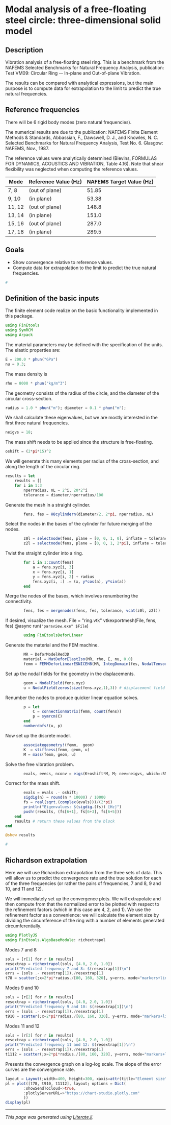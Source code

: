 # Modal analysis of a free-floating steel circle: three-dimensional solid model

## Description

Vibration analysis of a free-floating steel ring. This is a
benchmark from the NAFEMS Selected Benchmarks for Natural Frequency Analysis,
publication: Test VM09: Circular Ring --  In-plane and Out-of-plane
Vibration.

The results can be compared with analytical expressions, but the main purpose
is to compute data for extrapolation to the limit to predict the true natural
frequencies.

## Reference frequencies

There will be 6 rigid body modes (zero natural frequencies).

The numerical results are due to the publication:
NAFEMS Finite Element Methods & Standards, Abbassian, F., Dawswell, D. J., and
Knowles, N. C. Selected Benchmarks for Natural Frequency Analysis, Test No.
6. Glasgow: NAFEMS, Nov., 1987.

The reference values were analytically determined (Blevins, FORMULAS FOR
DYNAMICS, ACOUSTICS AND VIBRATION, Table 4.16). Note that shear flexibility
was neglected when computing the reference values.

 | Mode       |         Reference Value (Hz)  |  NAFEMS Target Value (Hz) |
 | -------   |     -------  |  ------- |
 | 7, 8 | (out of plane)   |        51.85          |         52.29  |
 | 9, 10 |  (in plane)       |       53.38         |          53.97  |
 | 11, 12 |  (out of plane)   |     148.8          |         149.7  |
 | 13, 14 |  (in plane)       |     151.0          |         152.4  |
 | 15, 16 |  (out of plane)   |     287.0          |         288.3  |
 |  17, 18 |  (in plane)      |      289.5         |          288.3  |

## Goals

- Show convergence relative to reference values.
- Compute data for extrapolation to the limit to predict the true natural
  frequencies.

```julia
#
```

## Definition of the basic inputs

The finite element code realize on the basic functionality implemented in this
package.

```julia
using FinEtools
using SymRCM
using Arpack
```

The material parameters may be defined with the specification of the units.
The elastic properties are:

```julia
E = 200.0 * phun("GPa")
nu = 0.3;
```

The mass density is

```julia
rho = 8000 * phun("kg/m^3")
```

The geometry consists of the radius of the circle, and the diameter of the
circular cross-section.

```julia
radius = 1.0 * phun("m"); diameter = 0.1 * phun("m");
```

We shall calculate these eigenvalues, but we are mostly interested in the
first three  natural frequencies.

```julia
neigvs = 18;
```

The mass shift needs to be applied since the structure is free-floating.

```julia
oshift = (2*pi*15)^2
```

We will generate this many elements per radius of the cross-section, and along
the length of the circular ring.

```julia
results = let
    results = []
    for i in 1:3
        nperradius, nL = 2^i, 20*2^i
        tolerance = diameter/nperradius/100
```

Generate the mesh in a straight cylinder.

```julia
        fens, fes = H8cylindern(diameter/2, 2*pi, nperradius, nL)
```

Select the nodes in the bases of the cylinder for future merging of the nodes.

```julia
        z0l = selectnode(fens, plane = [0, 0, 1, 0], inflate = tolerance)
        z2l = selectnode(fens, plane = [0, 0, 1, 2*pi], inflate = tolerance)
```

Twist the straight cylinder into a ring.

```julia
        for i in 1:count(fens)
            a = fens.xyz[i, 3]
            x = fens.xyz[i, 1]
            y = fens.xyz[i, 2] + radius
            fens.xyz[i, :] .= (x, y*cos(a), y*sin(a))
        end
```

Merge the nodes of the bases, which involves renumbering the connectivity.

```julia
        fens, fes = mergenodes(fens, fes, tolerance, vcat(z0l, z2l))
```

If desired, visualize the mesh.
File = "ring.vtk"
vtkexportmesh(File, fens, fes)
@async run(`"paraview.exe" $File`)

```julia
        using FinEtoolsDeforLinear
```

Generate the material and the FEM machine.

```julia
        MR = DeforModelRed3D
        material = MatDeforElastIso(MR, rho, E, nu, 0.0)
        femm = FEMMDeforLinearESNICEH8(MR, IntegDomain(fes, NodalTensorProductRule(3)), material)
```

Set up the nodal fields for the geometry in the displacements.

```julia
        geom = NodalField(fens.xyz)
        u = NodalField(zeros(size(fens.xyz,1),3)) # displacement field
```

Renumber the nodes to produce quicker linear equation solves.

```julia
        p = let
            C = connectionmatrix(femm, count(fens))
            p = symrcm(C)
        end
        numberdofs!(u, p)
```

Now set up the discrete model.

```julia
        associategeometry!(femm,  geom)
        K  = stiffness(femm, geom, u)
        M = mass(femm, geom, u)
```

Solve the free vibration problem.

```julia
        evals, evecs, nconv = eigs(K+oshift*M, M; nev=neigvs, which=:SM)
```

Correct for the mass shift.

```julia
        evals = evals .- oshift;
        sigdig(n) = round(n * 10000) / 10000
        fs = real(sqrt.(complex(evals)))/(2*pi)
        println("Eigenvalues: $(sigdig.(fs)) [Hz]")
        push!(results, (fs[6+1], fs[6+3], fs[6+5]))
    end
    results # return these values from the block
end

@show results

#
```

## Richardson extrapolation

Here we will use Richardson extrapolation from the three sets of data. This
will allow us to predict the convergence rate and the true solution for each
of the three frequencies (or rather the pairs of frequencies, 7 and 8, 9 and
10, and 11 and 12).

We will immediately set up the convergence plots. We will extrapolate and then
compute from that the normalized error to be plotted with respect to the
refinement factors (which in this case are 4, 2, and 1). We use the
refinement factor as a convenience: we will calculate the element size by
dividing the circumference of the ring with a number of elements generated
circumferentially.

```julia
using PlotlyJS
using FinEtools.AlgoBaseModule: richextrapol
```

Modes 7 and 8

```julia
sols = [r[1] for r in results]
resextrap = richextrapol(sols, [4.0, 2.0, 1.0])
print("Predicted frequency 7 and 8: $(resextrap[1])\n")
errs = (sols .- resextrap[1])./resextrap[1]
t78 = scatter(;x=2*pi*radius./[80, 160, 320], y=errs, mode="markers+lines", name = "Mode 7,8", line_color = "rgb(155, 15, 15)")
```

Modes 9 and 10

```julia
sols = [r[2] for r in results]
resextrap = richextrapol(sols, [4.0, 2.0, 1.0])
print("Predicted frequency 9 and 10: $(resextrap[1])\n")
errs = (sols .- resextrap[1])./resextrap[1]
t910 = scatter(;x=2*pi*radius./[80, 160, 320], y=errs, mode="markers+lines", name = "Mode 9,10", line_color = "rgb(15, 155, 15)")
```

Modes 11 and 12

```julia
sols = [r[3] for r in results]
resextrap = richextrapol(sols, [4.0, 2.0, 1.0])
print("Predicted frequency 11 and 12: $(resextrap[1])\n")
errs = (sols .- resextrap[1])./resextrap[1]
t1112 = scatter(;x=2*pi*radius./[80, 160, 320], y=errs, mode="markers+lines", name = "Mode 11, 12", line_color = "rgb(15, 15, 155)")
```

Presents the convergence graph on a log-log scale.  The slope of the error
curves are the convergence rate.

```julia
layout = Layout(;width=400, height=300, xaxis=attr(title="Element size", type = "log"), yaxis=attr(title="Normalized error [ND]", type = "log"), title = "3D: Convergence of modes 7, ..., 12", xaxis_range=[-2, -1], yaxis_range=[-3, -0])
pl = plot([t78, t910, t1112], layout; options = Dict(
        :showSendToCloud=>true,
        :plotlyServerURL=>"https://chart-studio.plotly.com"
        ))
display(pl)
```

---

*This page was generated using [Literate.jl](https://github.com/fredrikekre/Literate.jl).*

